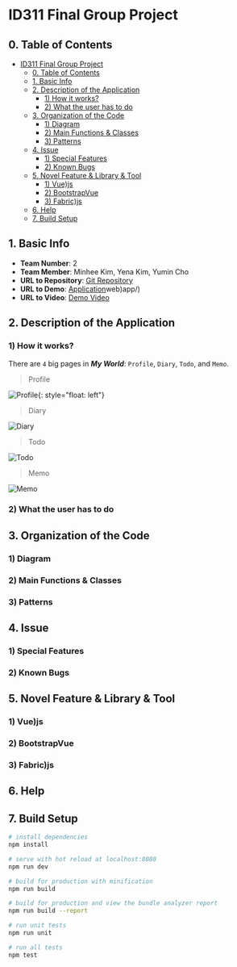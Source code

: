 # ID311 Final Group Project
## 0. Table of Contents

- [ID311 Final Group Project](#id311-final-group-project)
  - [0. Table of Contents](#0-table-of-contents)
  - [1. Basic Info](#1-basic-info)
  - [2. Description of the Application](#2-description-of-the-application)
    - [1) How it works?](#1-how-it-works)
    - [2) What the user has to do](#2-what-the-user-has-to-do)
  - [3. Organization of the Code](#3-organization-of-the-code)
    - [1) Diagram](#1-diagram)
    - [2) Main Functions & Classes](#2-main-functions--classes)
    - [3) Patterns](#3-patterns)
  - [4. Issue](#4-issue)
    - [1) Special Features](#1-special-features)
    - [2) Known Bugs](#2-known-bugs)
  - [5. Novel Feature & Library & Tool](#5-novel-feature--library--tool)
    - [1) Vue)js](#1-vuejs)
    - [2) BootstrapVue](#2-bootstrapvue)
    - [3) Fabric)js](#3-fabricjs)
  - [6. Help](#6-help)
  - [7. Build Setup](#7-build-setup)
  
## 1. Basic Info
- **Team Number**: 2
- **Team Member**: Minhee Kim, Yena Kim, Yumin Cho
- **URL to Repository**: [Git Repository]()
- **URL to Demo**: [Application](https://id311-my-world)web)app/)
- **URL to Video**: [Demo Video]()

## 2. Description of the Application
### 1) How it works?
There are `4` big pages in ***My World***: `Profile`, `Diary`, `Todo`, and `Memo`.
> Profile

![Profile](/src/assets//readme/Profile-demo.png){: style="float: left"}

> Diary

![Diary](/src/assets//readme/Diary-demo.png)

> Todo

![Todo](/src/assets//readme/Todo-demo.png)

> Memo

![Memo](/src/assets//readme/Memo-demo.png)
### 2) What the user has to do

## 3. Organization of the Code
### 1) Diagram
### 2) Main Functions & Classes
### 3) Patterns

## 4. Issue
### 1) Special Features
### 2) Known Bugs

## 5. Novel Feature & Library & Tool
### 1) Vue)js
### 2) BootstrapVue
### 3) Fabric)js

## 6. Help

## 7. Build Setup

``` bash
# install dependencies
npm install

# serve with hot reload at localhost:8080
npm run dev

# build for production with minification
npm run build

# build for production and view the bundle analyzer report
npm run build --report

# run unit tests
npm run unit

# run all tests
npm test
```
